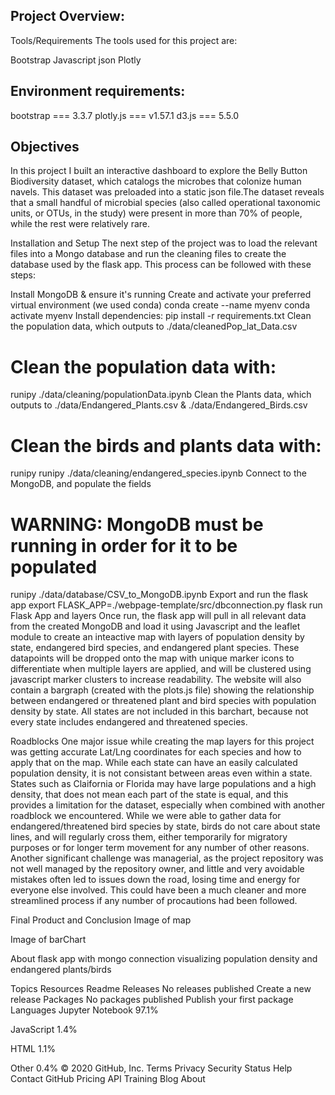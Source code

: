 ## Project Overview:
Tools/Requirements
The tools used for this project are:

Bootstrap
Javascript
json
Plotly

## Environment requirements:
bootstrap === 3.3.7
plotly.js === v1.57.1
d3.js === 5.5.0


## Objectives

In this project I built an interactive dashboard to explore the Belly Button Biodiversity dataset, which catalogs the microbes that colonize human navels. This dataset was preloaded into a static json file.The dataset reveals that a small handful of microbial species (also called operational taxonomic units, or OTUs, in the study) were present in more than 70% of people, while the rest were relatively rare. 



Installation and Setup
The next step of the project was to load the relevant files into a Mongo database and run the cleaning files to create the database used by the flask app. This process can be followed with these steps:

Install MongoDB & ensure it's running
Create and activate your preferred virtual environment (we used conda)
conda create --name myenv
conda activate myenv
Install dependencies:
pip install -r requirements.txt
Clean the population data, which outputs to ./data/cleanedPop_lat_Data.csv
# Clean the population data with:
runipy ./data/cleaning/populationData.ipynb
Clean the Plants data, which outputs to ./data/Endangered_Plants.csv & ./data/Endangered_Birds.csv
# Clean the birds and plants data with:
runipy runipy ./data/cleaning/endangered_species.ipynb
Connect to the MongoDB, and populate the fields
# WARNING: MongoDB must be running in order for it to be populated
runipy ./data/database/CSV_to_MongoDB.ipynb
Export and run the flask app
export FLASK_APP=./webpage-template/src/dbconnection.py
flask run
Flask App and layers
Once run, the flask app will pull in all relevant data from the created MongoDB and load it using Javascript and the leaflet module to create an inteactive map with layers of population density by state, endangered bird species, and endangered plant species. These datapoints will be dropped onto the map with unique marker icons to differentiate when multiple layers are applied, and will be clustered using javascript marker clusters to increase readability. The website will also contain a bargraph (created with the plots.js file) showing the relationship between endangered or threatened plant and bird species with population density by state. All states are not included in this barchart, because not every state includes endangered and threatened species.

Roadblocks
One major issue while creating the map layers for this project was getting accurate Lat/Lng coordinates for each species and how to apply that on the map. While each state can have an easily calculated population density, it is not consistant between areas even within a state. States such as Claifornia or Florida may have large populations and a high density, that does not mean each part of the state is equal, and this provides a limitation for the dataset, especially when combined with another roadblock we encountered. While we were able to gather data for endangered/threatened bird species by state, birds do not care about state lines, and will regularly cross them, either temporarily for migratory purposes or for longer term movement for any number of other reasons. Another significant challenge was managerial, as the project repository was not well managed by the repository owner, and little and very avoidable mistakes often led to issues down the road, losing time and energy for everyone else involved. This could have been a much cleaner and more streamlined process if any number of procautions had been followed.

Final Product and Conclusion
Image of map

Image of barChart

About
flask app with mongo connection visualizing population density and endangered plants/birds

Topics
Resources
 Readme
Releases
No releases published
Create a new release
Packages
No packages published
Publish your first package
Languages
Jupyter Notebook
97.1%
 
JavaScript
1.4%
 
HTML
1.1%
 
Other
0.4%
© 2020 GitHub, Inc.
Terms
Privacy
Security
Status
Help
Contact GitHub
Pricing
API
Training
Blog
About

